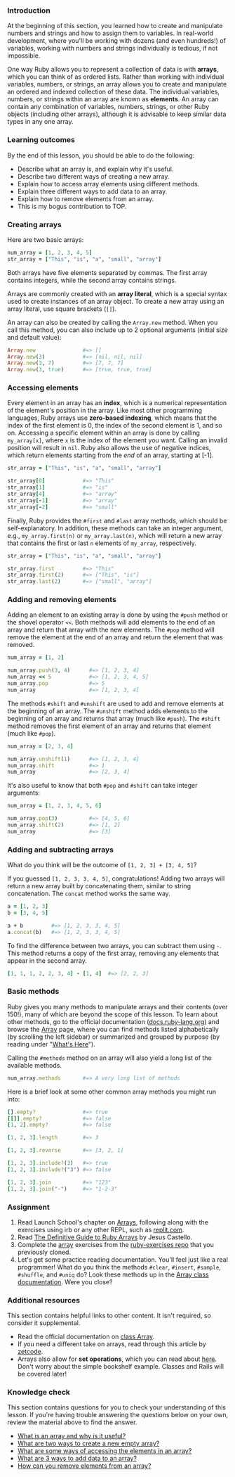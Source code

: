 ### Introduction
At the beginning of this section, you learned how to create and manipulate numbers and strings and how to assign them to variables. In real-world development, where you'll be working with dozens (and even hundreds!) of variables, working with numbers and strings individually is tedious, if not impossible.

One way Ruby allows you to represent a collection of data is with **arrays**, which you can think of as ordered lists. Rather than working with individual variables, numbers, or strings, an array allows you to create and manipulate an ordered and indexed collection of these data. The individual variables, numbers, or strings within an array are known as **elements**. An array can contain any combination of variables, numbers, strings, or other Ruby objects (including other arrays), although it is advisable to keep similar data types in any one array.

### Learning outcomes
By the end of this lesson, you should be able to do the following:

 - Describe what an array is, and explain why it's useful.
 - Describe two different ways of creating a new array.
 - Explain how to access array elements using different methods.
 - Explain three different ways to add data to an array.
 - Explain how to remove elements from an array.
 - This is my bogus contribution to TOP.

### Creating arrays
Here are two basic arrays:

```ruby
num_array = [1, 2, 3, 4, 5]
str_array = ["This", "is", "a", "small", "array"]
```

Both arrays have five elements separated by commas. The first array contains integers, while the second array contains strings. 

Arrays are commonly created with an **array literal**, which is a special syntax used to create instances of an array object. To create a new array using an array literal, use square brackets (`[]`).

An array can also be created by calling the `Array.new` method. When you call this method, you can also include up to 2 optional arguments (initial size and default value):

```ruby
Array.new               #=> []
Array.new(3)            #=> [nil, nil, nil]
Array.new(3, 7)         #=> [7, 7, 7]
Array.new(3, true)      #=> [true, true, true]
```

### Accessing elements
Every element in an array has an **index**, which is a numerical representation of the element's position in the array. Like most other programming languages, Ruby arrays use **zero-based indexing**, which means that the index of the first element is 0, the index of the second element is 1, and so on. Accessing a specific element within an array is done by calling `my_array[x]`, where `x` is the index of the element you want. Calling an invalid position will result in `nil`. Ruby also allows the use of negative indices, which return elements starting from the *end* of an array, starting at [-1].

```ruby
str_array = ["This", "is", "a", "small", "array"]

str_array[0]            #=> "This"
str_array[1]            #=> "is"
str_array[4]            #=> "array"
str_array[-1]           #=> "array"
str_array[-2]           #=> "small"
```

Finally, Ruby provides the `#first` and `#last` array methods, which should be self-explanatory. In addition, these methods can take an integer argument, e.g., `my_array.first(n)` or `my_array.last(n)`, which will return a new array that contains the first or last `n` elements of `my_array`, respectively.

```ruby
str_array = ["This", "is", "a", "small", "array"]

str_array.first         #=> "This"
str_array.first(2)      #=> ["This", "is"]
str_array.last(2)       #=> ["small", "array"]
```

### Adding and removing elements
Adding an element to an existing array is done by using the `#push` method or the shovel operator `<<`. Both methods will add elements to the end of an array and return that array with the new elements. The `#pop` method will remove the element at the end of an array and return the element that was removed.

```ruby
num_array = [1, 2]

num_array.push(3, 4)      #=> [1, 2, 3, 4]
num_array << 5            #=> [1, 2, 3, 4, 5]
num_array.pop             #=> 5
num_array                 #=> [1, 2, 3, 4]
```

The methods `#shift` and `#unshift` are used to add and remove elements at the beginning of an array. The `#unshift` method adds elements to the beginning of an array and returns that array (much like `#push`). The `#shift` method removes the first element of an array and returns that element (much like `#pop`).

```ruby
num_array = [2, 3, 4]

num_array.unshift(1)      #=> [1, 2, 3, 4]
num_array.shift           #=> 1
num_array                 #=> [2, 3, 4]
```

It's also useful to know that both `#pop` and `#shift` can take integer arguments:

```ruby
num_array = [1, 2, 3, 4, 5, 6]

num_array.pop(3)          #=> [4, 5, 6]
num_array.shift(2)        #=> [1, 2]
num_array                 #=> [3]
```

### Adding and subtracting arrays
What do you think will be the outcome of `[1, 2, 3] + [3, 4, 5]`?

If you guessed `[1, 2, 3, 3, 4, 5]`, congratulations! Adding two arrays will return a new array built by concatenating them, similar to string concatenation. The `concat` method works the same way.

```ruby
a = [1, 2, 3]
b = [3, 4, 5]

a + b         #=> [1, 2, 3, 3, 4, 5]
a.concat(b)   #=> [1, 2, 3, 3, 4, 5]
```

To find the difference between two arrays, you can subtract them using `-`. This method returns a copy of the first array, removing any elements that appear in the second array.

```ruby
[1, 1, 1, 2, 2, 3, 4] - [1, 4]  #=> [2, 2, 3]
```

### Basic methods
Ruby gives you many methods to manipulate arrays and their contents (over 150!), many of which are beyond the scope of this lesson. To learn about other methods, go to the official documentation ([docs.ruby-lang.org](https://docs.ruby-lang.org/en/3.2/)) and browse the [Array](https://docs.ruby-lang.org/en/3.2/Array.html) page, where you can find methods listed alphabetically (by scrolling the left sidebar) or summarized and grouped by purpose (by reading under "[What's Here](https://docs.ruby-lang.org/en/3.2/Array.html#class-Array-label-What-27s+Here)").

Calling the `#methods` method on an array will also yield a long list of the available methods.

```ruby
num_array.methods       #=> A very long list of methods
```

Here is a brief look at some other common array methods you might run into:

```ruby
[].empty?               #=> true
[[]].empty?             #=> false
[1, 2].empty?           #=> false

[1, 2, 3].length        #=> 3

[1, 2, 3].reverse       #=> [3, 2, 1]

[1, 2, 3].include?(3)   #=> true
[1, 2, 3].include?("3") #=> false

[1, 2, 3].join          #=> "123"
[1, 2, 3].join("-")     #=> "1-2-3"
```

### Assignment
<div class="lesson-content__panel" markdown="1">

1. Read Launch School's chapter on [Arrays](https://launchschool.com/books/ruby/read/arrays), following along with the exercises using irb or any other REPL, such as [replit.com](https://replit.com/languages/ruby).
2. Read [The Definitive Guide to Ruby Arrays](https://www.rubyguides.com/2015/05/ruby-arrays/) by Jesus Castello.
3. Complete the [array](https://github.com/TheOdinProject/ruby-exercises/tree/main/ruby_basics) exercises from the [ruby-exercises repo](https://github.com/TheOdinProject/ruby-exercises) that you previously cloned.
4. Let's get some practice reading documentation. You'll feel just like a real programmer! What do you think the methods `#clear`, `#insert`, `#sample`, `#shuffle`, and `#uniq` do? Look these methods up in the [Array class documentation](https://docs.ruby-lang.org/en/3.2/Array.html). Were you close?
</div>

### Additional resources
This section contains helpful links to other content. It isn't required, so consider it supplemental.

* Read the official documentation on [class Array](https://docs.ruby-lang.org/en/3.2/Array.html).
* If you need a different take on arrays, read through this article by [zetcode](http://zetcode.com/lang/rubytutorial/arrays/).
* Arrays also allow for **set operations**, which you can read about [here](https://www.endpointdev.com/blog/2011/06/using-set-operators-with-ruby-arrays/). Don't worry about the simple bookshelf example. Classes and Rails will be covered later!

### Knowledge check
This section contains questions for you to check your understanding of this lesson. If you're having trouble answering the questions below on your own, review the material above to find the answer.

 * <a class='knowledge-check-link' href='#introduction'>What is an array and why is it useful?</a>
 * <a class='knowledge-check-link' href='#creating-arrays'>What are two ways to create a new empty array?</a>
 * <a class='knowledge-check-link' href='#accessing-elements'>What are some ways of accessing the elements in an array?</a>
 * <a class='knowledge-check-link' href='#adding-and-removing-elements'>What are 3 ways to add data to an array?</a>
 * <a class='knowledge-check-link' href='#adding-and-removing-elements'>How can you remove elements from an array?</a>
